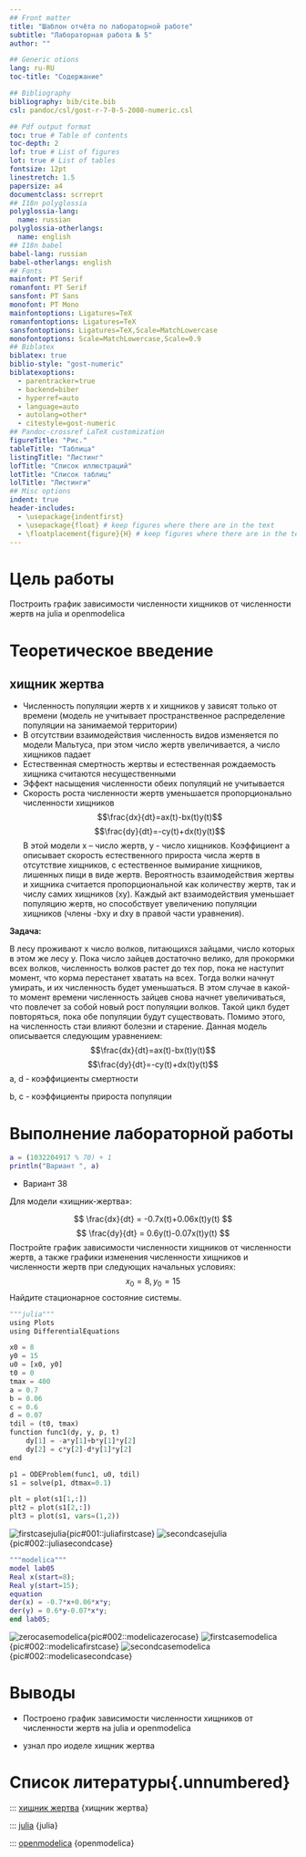 ```yaml
---
## Front matter
title: "Шаблон отчёта по лабораторной работе"
subtitle: "Лабораторная работа № 5"
author: ""

## Generic otions
lang: ru-RU
toc-title: "Содержание"

## Bibliography
bibliography: bib/cite.bib
csl: pandoc/csl/gost-r-7-0-5-2008-numeric.csl

## Pdf output format
toc: true # Table of contents
toc-depth: 2
lof: true # List of figures
lot: true # List of tables
fontsize: 12pt
linestretch: 1.5
papersize: a4
documentclass: scrreprt
## I18n polyglossia
polyglossia-lang:
  name: russian
polyglossia-otherlangs:
  name: english
## I18n babel
babel-lang: russian
babel-otherlangs: english
## Fonts
mainfont: PT Serif
romanfont: PT Serif
sansfont: PT Sans
monofont: PT Mono
mainfontoptions: Ligatures=TeX
romanfontoptions: Ligatures=TeX
sansfontoptions: Ligatures=TeX,Scale=MatchLowercase
monofontoptions: Scale=MatchLowercase,Scale=0.9
## Biblatex
biblatex: true
biblio-style: "gost-numeric"
biblatexoptions:
  - parentracker=true
  - backend=biber
  - hyperref=auto
  - language=auto
  - autolang=other*
  - citestyle=gost-numeric
## Pandoc-crossref LaTeX customization
figureTitle: "Рис."
tableTitle: "Таблица"
listingTitle: "Листинг"
lofTitle: "Список иллюстраций"
lotTitle: "Список таблиц"
lolTitle: "Листинги"
## Misc options
indent: true
header-includes:
  - \usepackage{indentfirst}
  - \usepackage{float} # keep figures where there are in the text
  - \floatplacement{figure}{H} # keep figures where there are in the text
---
```


# Цель работы

Построить график зависимости численности хищников от численности жертв на julia и openmodelica

# Теоретическое введение
## хищник жертва
* Численность популяции жертв x и хищников y зависят только от времени
(модель не учитывает пространственное распределение популяции на
занимаемой территории)
* В отсутствии взаимодействия численность видов изменяется по модели
Мальтуса, при этом число жертв увеличивается, а число хищников падает
* Естественная смертность жертвы и естественная рождаемость хищника
считаются несущественными
* Эффект насыщения численности обеих популяций не учитывается
* Скорость роста численности жертв уменьшается пропорционально
численности хищников
$$\frac{dx}{dt}=ax(t)-bx(t)y(t)$$
$$\frac{dy}{dt}=-cy(t)+dx(t)y(t)$$
В этой модели x – число жертв, y - число хищников. Коэффициент a
описывает скорость естественного прироста числа жертв в отсутствие хищников, с естественное вымирание хищников, лишенных пищи в виде жертв. Вероятность взаимодействия жертвы и хищника считается пропорциональной как количеству жертв, так и числу самих хищников (xy). Каждый акт взаимодействия уменьшает популяцию жертв, но способствует увеличению популяции хищников (члены -bxy и dxy в правой части уравнения).

**Задача:**

В лесу проживают х число волков, питающихся зайцами, число которых в
этом же лесу у. Пока число зайцев достаточно велико, для прокормки всех волков,
численность волков растет до тех пор, пока не наступит момент, что корма
перестанет хватать на всех. Тогда волки начнут умирать, и их численность будет
уменьшаться. В этом случае в какой-то момент времени численность зайцев снова
начнет увеличиваться, что повлечет за собой новый рост популяции волков. Такой
цикл будет повторяться, пока обе популяции будут существовать. Помимо этого,
на численность стаи влияют болезни и старение. Данная модель описывается
следующим уравнением:
$$\frac{dx}{dt}=ax(t)-bx(t)y(t)$$
$$\frac{dy}{dt}=-cy(t)+dx(t)y(t)$$
a, d - коэффициенты смертности

b, c - коэффициенты прироста популяции


# Выполнение лабораторной работы
```m
a = (1032204917 % 70) + 1
println("Вариант ", a)
```
- Вариант 38

Для модели «хищник-жертва»:

$$ 
 \frac{dx}{dt} = -0.7x(t)+0.06x(t)y(t)
$$
$$ 
 \frac{dy}{dt} = 0.6y(t)-0.07x(t)y(t)
$$
Постройте график зависимости численности хищников от численности жертв,
а также графики изменения численности хищников и численности жертв при
следующих начальных условиях: $$x_0=8,y_0=15$$
Найдите стационарное
состояние системы.

```python
"""julia"""
using Plots
using DifferentialEquations

x0 = 8
y0 = 15
u0 = [x0, y0]
t0 = 0
tmax = 400
a = 0.7
b = 0.06
c = 0.6
d = 0.07
tdil = (t0, tmax)
function func1(dy, y, p, t)
    dy[1] = -a*y[1]+b*y[1]*y[2]
    dy[2] = c*y[2]-d*y[1]*y[2] 
end

p1 = ODEProblem(func1, u0, tdil)
s1 = solve(p1, dtmax=0.1)

plt = plot(s1[1,:])
plt2 = plot(s1[2,:])
plt3 = plot(s1, vars=(1,2))
```

![firstcasejulia](image/julia1.jpg){pic#001::juliafirstcase}
![secondcasejulia](image/julia2.jpg){pic#002::juliasecondcase}
```m
"""modelica"""
model lab05
Real x(start=8);
Real y(start=15);
equation
der(x) = -0.7*x+0.06*x*y; 
der(y) = 0.6*y-0.07*x*y;
end lab05;
```
![zerocasemodelica](image/modelica3.jpg){pic#002::modelicazerocase}
![firstcasemodelica](image/modelica1.jpg){pic#002::modelicafirstcase}
![secondcasemodelica](image/modelica2.jpg){pic#002::modelicasecondcase}

# Выводы

 * Построено график зависимости численности хищников от численности жертв на julia и openmodelica
- узнал про иоделе хищник жертва

# Список литературы{.unnumbered}

::: [хищник жертва](https://ru.wikipedia.org/wiki/Система_«хищник_—_жертва»#:~:text=Система%20«хищник%20—%20жертва»%20—%20сложная%20экосистема%2C%20для%20которой,циклически%2C%20являясь%20иллюстрацией%20нейтрального%20равновесия.) {хищник жертва}

::: [julia](https://julialang.org) {julia}

::: [openmodelica](https://openmodelica.org) {openmodelica}





